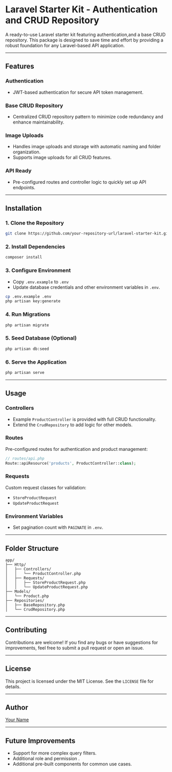 # Laravel Starter Kit - Authentication and CRUD Repository

A ready-to-use Laravel starter kit featuring authentication,and a base CRUD repository. This package is designed to save time and effort by providing a robust foundation for any Laravel-based API application.

---

## Features


### **Authentication**
- JWT-based authentication for secure API token management.

### **Base CRUD Repository**
- Centralized CRUD repository pattern to minimize code redundancy and enhance maintainability.

### **Image Uploads**
- Handles image uploads and storage with automatic naming and folder organization.
- Supports image uploads for all CRUD features.

### **API Ready**
- Pre-configured routes and controller logic to quickly set up API endpoints.

---

## Installation

### 1. Clone the Repository
```bash
git clone https://github.com/your-repository-url/laravel-starter-kit.git
```

### 2. Install Dependencies
```bash
composer install
```

### 3. Configure Environment
- Copy `.env.example` to `.env`
- Update database credentials and other environment variables in `.env`.

```bash
cp .env.example .env
php artisan key:generate
```

### 4. Run Migrations
```bash
php artisan migrate
```

### 5. Seed Database (Optional)
```bash
php artisan db:seed
```

### 6. Serve the Application
```bash
php artisan serve
```

---

## Usage

### **Controllers**
- Example `ProductController` is provided with full CRUD functionality.
- Extend the `CrudRepository` to add logic for other models.

### **Routes**
Pre-configured routes for authentication and product management:

```php
// routes/api.php
Route::apiResource('products', ProductController::class);
```

### **Requests**
Custom request classes for validation:
- `StoreProductRequest`
- `UpdateProductRequest`

### **Environment Variables**
- Set pagination count with `PAGINATE` in `.env`.

---

## Folder Structure
```
app/
├── Http/
│   ├── Controllers/
│   │   └── ProductController.php
│   ├── Requests/
│   │   ├── StoreProductRequest.php
│   │   └── UpdateProductRequest.php
├── Models/
│   └── Product.php
├── Repositories/
│   ├── BaseRepository.php
│   └── CrudRepository.php
```

---

## Contributing
Contributions are welcome! If you find any bugs or have suggestions for improvements, feel free to submit a pull request or open an issue.

---

## License
This project is licensed under the MIT License. See the `LICENSE` file for details.

---

## Author
[Your Name](https://github.com/your-github-username)

---

## Future Improvements
- Support for more complex query filters.
- Additional role and permission .
- Additional pre-built components for common use cases.
